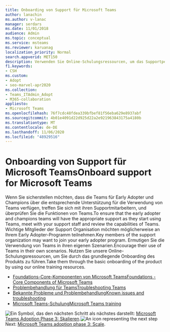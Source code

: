 ```yaml
---
title: Onboarding von Support für Microsoft Teams
author: lanachin
ms.author: v-lanac
manager: serdars
ms.date: 11/01/2018
audience: Admin
ms.topic: conceptual
ms.service: msteams
ms.reviewer: karuanag
localization_priority: Normal
search.appverid: MET150
description: Verwenden Sie Online-Schulungsressourcen, um das Supportpersonal an Bord für die Experimentierphase Ihrer Team Einführung zu bringen.
f1.keywords:
- CSH
ms.custom:
- Adopt
- seo-marvel-apr2020
ms.collection:
- Teams_ITAdmin_Adopt
- M365-collaboration
appliesto:
- Microsoft Teams
ms.openlocfilehash: 76f7cdc48fdea339bfbef81f56eba629e8937abf
ms.sourcegitcommit: 4b01e4091d22d925d22a2e921963843175a4180b
ms.translationtype: MT
ms.contentlocale: de-DE
ms.lasthandoff: 11/06/2020
ms.locfileid: "48929516"
---
```

# <a name="onboard-support-for-microsoft-teams"></a><span data-ttu-id="c8ab1-103">Onboarding von Support für Microsoft Teams</span><span class="sxs-lookup"><span data-stu-id="c8ab1-103">Onboard support for Microsoft Teams</span></span>

<span data-ttu-id="c8ab1-104">Wenn Sie sicherstellen möchten, dass die Teams für Early Adopter und Champions über die entsprechende Unterstützung für die Verwendung von Teams verfügen, treffen Sie sich mit ihren Supportmitarbeitern, und überprüfen Sie die Funktionen von Teams.</span><span class="sxs-lookup"><span data-stu-id="c8ab1-104">To ensure that the early adopter and champions teams will have the appropriate support as they start using Teams, meet with your support staff and review the capabilities of Teams.</span></span> <span data-ttu-id="c8ab1-105">Wichtige Mitglieder der Support Organisation möchten möglicherweise an Ihrem Early Adopter-Programm teilnehmen.</span><span class="sxs-lookup"><span data-stu-id="c8ab1-105">Key members of the support organization may want to join your early adopter program.</span></span> <span data-ttu-id="c8ab1-106">Ermutigen Sie die Verwendung von Teams in ihren eigenen Szenarien.</span><span class="sxs-lookup"><span data-stu-id="c8ab1-106">Encourage their use of Teams in their own scenarios.</span></span> <span data-ttu-id="c8ab1-107">Nutzen Sie unsere Online-Schulungsressourcen, um Sie durch das grundlegende Onboarding des Produkts zu führen.</span><span class="sxs-lookup"><span data-stu-id="c8ab1-107">Take them through the basic onboarding of the product by using our online training resources.</span></span>  

- [<span data-ttu-id="c8ab1-108">Foundations-Core-Komponenten von Microsoft Teams</span><span class="sxs-lookup"><span data-stu-id="c8ab1-108">Foundations - Core Components of Microsoft Teams</span></span>](https://youtu.be/V6B4KraD-FM)
- [<span data-ttu-id="c8ab1-109">Problembehandlung für Teams</span><span class="sxs-lookup"><span data-stu-id="c8ab1-109">Troubleshooting Teams</span></span>](https://youtu.be/0KNh9KNpXcA)
- [<span data-ttu-id="c8ab1-110">Bekannte Probleme und Problembehandlung</span><span class="sxs-lookup"><span data-stu-id="c8ab1-110">Known issues and troubleshooting</span></span>](https://aka.ms/TeamsKnownIssues)
- [<span data-ttu-id="c8ab1-111">Microsoft Teams-Schulung</span><span class="sxs-lookup"><span data-stu-id="c8ab1-111">Microsoft Teams training</span></span>](https://docs.microsoft.com/microsoftteams/training-microsoft-teams-landing-page)

<span data-ttu-id="c8ab1-112">![Ein Symbol, das den nächsten Schritt ](media/teams-adoption-next-icon.png) als nächstes darstellt: [Microsoft Teams Adoption Phase 3: Skalieren](teams-adoption-phase3-enable.md).</span><span class="sxs-lookup"><span data-stu-id="c8ab1-112">![An icon representing the next step](media/teams-adoption-next-icon.png) Next: [Microsoft Teams adoption phase 3: Scale](teams-adoption-phase3-enable.md).</span></span>
